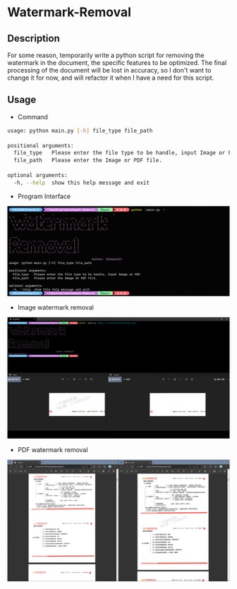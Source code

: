 # Watermark-Removal

## Description

For some reason, temporarily write a python script for removing the watermark in the document, the specific features to be optimized. The final processing of the document will be lost in accuracy, so I don't want to change it for now, and will refactor it when I have a need for this script.

## Usage

- Command

```bash
usage: python main.py [-h] file_type file_path

positional arguments:
  file_type   Please enter the file type to be handle, input Image or PDF.
  file_path   Please enter the Image or PDF file.

optional arguments:
  -h, --help  show this help message and exit
```

- Program Interface

![](./images/1.png)

- Image watermark removal

![](./images/2.png)

- PDF watermark removal

![](./images/3.png)
